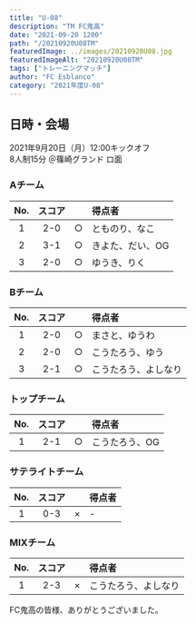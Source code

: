 ```yaml
---
title: "U-08"
description: "TM FC鬼高"
date: "2021-09-20 1200"
path: "/20210920U08TM"
featuredImage: ../images/20210920U08.jpg
featuredImageAlt: "20210920U08TM"
tags: ["トレーニングマッチ"]
author: "FC Esblanco"
category: "2021年度U-08"
---
```


## 日時・会場

2021年9月20日（月）12:00キックオフ  
8人制15分
＠篠崎グランド ロ面

### Aチーム

| No.| スコア |   | 得点者  |
|:--:|:------:|:-:|:--------|
| 1  | 2-0 | ○ |とものり、なこ|
| 2  | 3-1 | ○ |きよた、だい、OG|
| 3  | 2-0 | ○ |ゆうき、りく|

### Bチーム

| No.| スコア |   | 得点者  |
|:--:|:------:|:-:|:--------|
| 1  | 2-0 | ○ |まさと、ゆうわ|
| 2  | 2-0 | ○ |こうたろう、ゆう|
| 3  | 2-1 | ○ |こうたろう、よしなり|

### トップチーム

| No.| スコア |   | 得点者  |
|:--:|:------:|:-:|:--------|
| 1  | 2-1 | ○ |こうたろう、OG|

### サテライトチーム

| No.| スコア |   | 得点者  |
|:--:|:------:|:-:|:--------|
| 1  | 0-3 | × |- |


### MIXチーム

| No.| スコア |   | 得点者  |
|:--:|:------:|:-:|:--------|
| 1  | 2-3 | × |こうたろう、よしなり|

FC鬼高の皆様、ありがとうございました。
